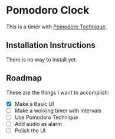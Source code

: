 # Pomodoro Clock

This is a timer with [Pomodoro Technique](https://en.wikipedia.org/wiki/Pomodoro_Technique).

## Installation Instructions

There is no way to install yet.

## Roadmap

These are the things I want to accomplish:
- [x] Make a Basic UI
- [ ] Make a working timer with intervals
- [ ] Use Pomodoro Technique
- [ ] Add audio as alarm
- [ ] Polish the UI

